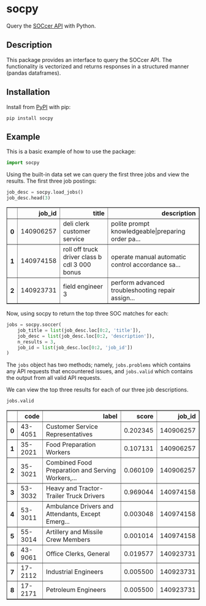 # socpy
Query the [SOCcer API](https://soccer.nci.nih.gov/soccer/) 
with Python.

## Description
This package provides an interface to query the SOCcer API.
The functionality is vectorized and returns responses in a
structured manner (pandas dataframes).

## Installation
Install from [PyPI](https://pypi.org/) with pip:
```
pip install socpy
```

## Example
This is a basic example of how to use the package:


```python
import socpy
```

Using the built-in data set we can query the first three jobs and view the results. The first three job postings:


```python
job_desc = socpy.load_jobs()
job_desc.head(3)
```




<div>
<table border="1" class="dataframe">
  <thead>
    <tr style="text-align: right;">
      <th></th>
      <th>job_id</th>
      <th>title</th>
      <th>description</th>
    </tr>
  </thead>
  <tbody>
    <tr>
      <th>0</th>
      <td>140906257</td>
      <td>deli clerk customer service</td>
      <td>polite prompt knowledgeable|preparing order pa...</td>
    </tr>
    <tr>
      <th>1</th>
      <td>140974158</td>
      <td>roll off truck driver class b cdl 3 000 bonus</td>
      <td>operate manual automatic control accordance sa...</td>
    </tr>
    <tr>
      <th>2</th>
      <td>140923731</td>
      <td>field engineer 3</td>
      <td>perform advanced troubleshooting repair assign...</td>
    </tr>
  </tbody>
</table>
</div>



Now, using socpy to return the top three SOC matches for each:


```python
jobs = socpy.soccer(
    job_title = list(job_desc.loc[0:2, 'title']),
    job_desc = list(job_desc.loc[0:2, 'description']),
    n_results = 3,
    job_id = list(job_desc.loc[0:2, 'job_id'])
)
```

The `jobs` object has two methods; namely, `jobs.problems` which contains any API requests that encountered issues, and `jobs.valid` which contains the output from all valid API requests.

We can view the top three results for each of our three job descriptions.


```python
jobs.valid
```




<div>
<table border="1" class="dataframe">
  <thead>
    <tr style="text-align: right;">
      <th></th>
      <th>code</th>
      <th>label</th>
      <th>score</th>
      <th>job_id</th>
    </tr>
  </thead>
  <tbody>
    <tr>
      <th>0</th>
      <td>43-4051</td>
      <td>Customer Service Representatives</td>
      <td>0.202345</td>
      <td>140906257</td>
    </tr>
    <tr>
      <th>1</th>
      <td>35-2021</td>
      <td>Food Preparation Workers</td>
      <td>0.107131</td>
      <td>140906257</td>
    </tr>
    <tr>
      <th>2</th>
      <td>35-3021</td>
      <td>Combined Food Preparation and Serving Workers,...</td>
      <td>0.060109</td>
      <td>140906257</td>
    </tr>
    <tr>
      <th>3</th>
      <td>53-3032</td>
      <td>Heavy and Tractor-Trailer Truck Drivers</td>
      <td>0.969044</td>
      <td>140974158</td>
    </tr>
    <tr>
      <th>4</th>
      <td>53-3011</td>
      <td>Ambulance Drivers and Attendants, Except Emerg...</td>
      <td>0.003048</td>
      <td>140974158</td>
    </tr>
    <tr>
      <th>5</th>
      <td>55-3014</td>
      <td>Artillery and Missile Crew Members</td>
      <td>0.001014</td>
      <td>140974158</td>
    </tr>
    <tr>
      <th>6</th>
      <td>43-9061</td>
      <td>Office Clerks, General</td>
      <td>0.019577</td>
      <td>140923731</td>
    </tr>
    <tr>
      <th>7</th>
      <td>17-2112</td>
      <td>Industrial Engineers</td>
      <td>0.005500</td>
      <td>140923731</td>
    </tr>
    <tr>
      <th>8</th>
      <td>17-2171</td>
      <td>Petroleum Engineers</td>
      <td>0.005500</td>
      <td>140923731</td>
    </tr>
  </tbody>
</table>
</div>



